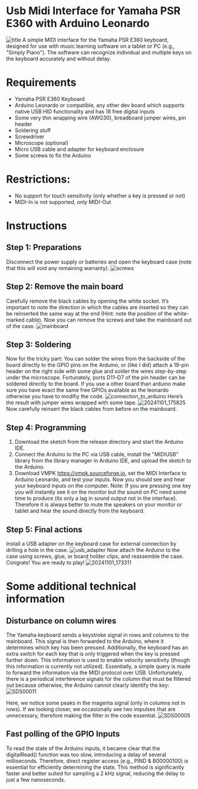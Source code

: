 # Usb Midi Interface for Yamaha PSR E360 with Arduino Leonardo
![title](https://github.com/user-attachments/assets/5e19b155-ed9c-4c62-a946-06533dfe7f22)
A simple MIDI interface for the Yamaha PSR E360 keyboard, designed for use with music learning software on a tablet or PC (e.g., "Simply Piano"). The software can recognize individual and multiple keys on the keyboard accurately and without delay.

# Requirements
* Yamaha PSR E360 Keyboard
* Arduino Leonardo or compatible, any other dev board which supports native USB HID functionality and has 18 free digital inputs
* Some very thin wrapping wire (AWG30), breadboard jumper wires, pin header
* Soldering stuff
* Screwdriver
* Microscope (optional)
* Micro USB cable and adapter for keyboard enclosure
* Some screws to fix the Arduino

# Restrictions:
* No support for touch sensitivity (only whether a key is pressed or not)
* MIDI-In is not supported, only MIDI-Out

# Instructions
## Step 1: Preparations
Disconnect the power supply or batteries and open the keyboard case (note that this will void any remaining warranty). ![screws](https://github.com/user-attachments/assets/bbcd0ccd-3c16-4224-841f-c1229925b69e)

## Step 2: Remove the main board
Carefully remove the black cables by opening the white socket. It’s important to note the direction in which the cables are inserted so they can be reinserted the same way at the end (Hint: note the position of the white-marked cable). Now you can remove the screws and take the mainboard out of the case.  ![mainboard](https://github.com/user-attachments/assets/5ffe689c-2cd0-464d-83ab-ce3d05781627)

## Step 3: Soldering
Now for the tricky part: You can solder the wires from the backside of the board directly to the GPIO pins on the Arduino, or (like I did) attach a 19-pin header on the right side with some glue and solder the wires step-by-step under the microscope. Fortunately, ports D11–D7 of the pin header can be soldered directly to the board. If you use a other board than arduino make sure you have exact the same free GPIOs available as the leonardo otherwise you have to modifiy the code. ![connection_to_arduino](https://github.com/user-attachments/assets/76da28b1-f90a-4575-976f-b60961070ddb)
Here’s the result with jumper wires wrapped with some tape. ![20241101_175825](https://github.com/user-attachments/assets/99f6066c-b6df-4b57-8dee-ceb42ed1c81c)
Now carefully reinsert the black cables from before on the mainboard.

## Step 4: Programming 
1. Download the sketch from the release directory and start the Arduino IDE.
2. Connect the Arduino to the PC via USB cable, install the "MIDIUSB" library from the library manager in Arduino IDE, and upload the sketch to the Arduino.
3. Download VMPK https://vmpk.sourceforge.io, set the MIDI Interface to Arduino Leonardo, and test your inputs. Now you should see and hear your keyboard inputs on the computer. Note: If you are pressing one key you will instantly see it on the monitor but the sound on PC need some time to produce (its only a lag in sound output not in the interface). Therefore it is always better to mute the speakers on your monitor or tablet and hear the sound directly from the keyboard.

## Step 5: Final actions
Install a USB adapter on the keyboard case for external connection by drilling a hole in the case.  ![usb_adapter](https://github.com/user-attachments/assets/a71c92b3-18c8-4a13-b470-ad198eb77fa7) Now attach the Arduino to the case using screws, glue, or board holder clips, and reassemble the case. Congrats! You are ready to play!
![20241101_173311](https://github.com/user-attachments/assets/759cb362-0797-477e-993d-36c0537a5a3b)

# Some additional technical information

## Disturbance on column wires

The Yamaha keyboard sends a keystroke signal in rows and columns to the mainboard. This signal is then forwarded to the Arduino, where it determines which key has been pressed. Additionally, the keyboard has an extra switch for each key that is only triggered when the key is pressed further down. This information is used to enable velocity sensitivity (though this information is currently not utilized). Essentially, a simple query is made to forward the information via the MIDI protocol over USB. Unfortunately, there is a periodical interference signals for the column that must be filtered out because otherwise, the Arduino cannot clearly identify the key:
![SDS00011](https://github.com/user-attachments/assets/e0bc930c-3cb3-440b-b18b-5654e4cde0dd)

Here, we notice some peaks in the magenta signal (only in columns not in rows). If we looking closer, we occasionally see two impulses that are unnecessary, therefore making the filter in the code essential.
![SDS00005](https://github.com/user-attachments/assets/7000ef12-5318-4dc0-862b-7f0ae49ceaca)

## Fast polling of the GPIO Inputs

To read the state of the Arduino inputs, it became clear that the digitalRead() function was too slow, introducing a delay of several milliseconds. Therefore, direct register access (e.g., PIND & B00000100) is essential for efficiently determining the state. This method is significantly faster and better suited for sampling a 2 kHz signal, reducing the delay to just a few nanoseconds.
